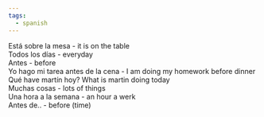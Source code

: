 ```yaml
---
tags:
  - spanish
---
```


Está sobre la mesa - it is on the table  
Todos los días - everyday  
Antes - before  
Yo hago mi tarea antes de la cena - I am doing my homework before dinner  
Qué have martín hoy? What is martin doing today  
Muchas cosas - lots of things  
Una hora a la semana - an hour a werk  
Antes de.. - before (time)
